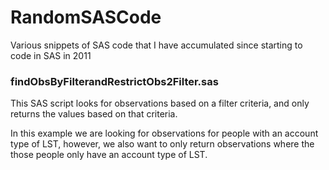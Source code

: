 # RandomSASCode
Various snippets of SAS code that I have accumulated since starting to code in SAS in 2011


### findObsByFilterandRestrictObs2Filter.sas
This SAS script looks for observations based on a filter criteria, and only returns the values based on that criteria.

In this example we are looking for observations for people with an account type of LST, however, we also want to only return observations where the those people only have an account type of LST.
